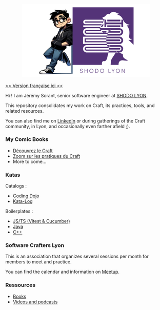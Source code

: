 <p align="center">
  <img src="./assets/JSO_AND_SHODO.png" alt="Jérémy Sorant" width="400"/>
</p>

[>> Version française ici <<](./README.md)

Hi ! I am Jérémy Sorant, senior software engineer at [SHODO LYON](https://shodo.io/).

This repository consolidates my work on Craft, its practices, tools, and related resources.

You can also find me on [LinkedIn](https://www.linkedin.com/in/jeremy-sorant/) or during gatherings of the Craft community, in Lyon, and occasionally even farther afield ;).

### My Comic Books

- [Découvrez le Craft](BDs/Découvrez%20le%20Craft/Découvez%20le%20Craft.pdf)
- [Zoom sur les pratiques du Craft](BDs%2FZoom%20sur%20les%20pratiques%20du%20Craft%2FZoom%20sur%20les%20pratiques%20du%20Craft.pdf)
- More to come...

### Katas

Catalogs :
- [Coding Dojo](https://codingdojo.org/kata/)
- [Kata-Log](https://kata-log.rocks/)

Boilerplates :
- [JS/TS (Vitest & Cucumber)](https://github.com/jsorant/boilerplate-kata-node-ts)
- [Java](https://github.com/jsorant/boilerplate-kata-java)
- [C++](https://github.com/jsorant/boilerplate-kata-cpp)

### Software Crafters Lyon

This is an association that organizes several sessions per month for members to meet and practice.

You can find the calendar and information on [Meetup](https://www.meetup.com/fr-FR/software-craftsmanship-lyon/).

### Ressources

- [Books](Readings/README_EN.md)
- [Videos and podcasts](Videos%2FREADME_EN.md)